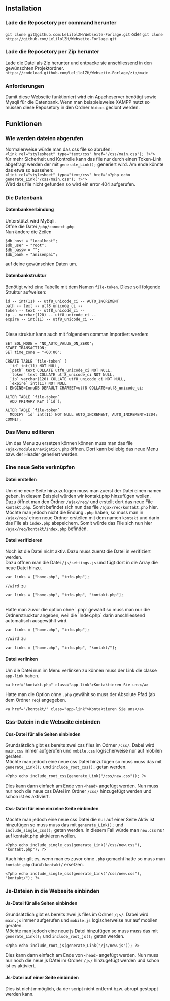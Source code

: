 ## Installation

### Lade die Reposetory per command herunter

`git clone git@github.com:LelilolZH/Webseite-Forlage.git`
oder
`git clone https://github.com/LelilolZH/Webseite-Forlage.git`

### Lade die Reposetory per Zip herunter

Lade die Datei als Zip herunter und entpacke sie anschliessend in den gewünschten Projektordner.
`https://codeload.github.com/LelilolZH/Webseite-Forlage/zip/main`

### Anforderungen

Damit diese Webseite funktioniert wird ein Apacheserver benötigt sowie Mysqli für die Datenbank.
Wenn man beispielsweise XAMPP nutzt so müssen diese Reposetory in den Ordner `htdocs` geclont werden.

## Funktionen

### Wie werden dateien abgerufen

Normalerweise würde man das css file so abrufen:
<br>
`<link rel="stylesheet" type="text/css" href="/css/main.css"); ?>">`
<br>
für mehr Sicherheit und Kontrolle kann das file nur durch einen Token-Link abgefragt werden der mit
`generate_Link();` generiert wird. Am ende könnte das etwa so aussehen:
<br>
`<link rel="stylesheet" type="text/css" href="<?php echo generate_Link("/css/main.css"); ?>">`
<br>
Wird das file nicht gefunden so wird ein error 404 aufgerufen.

### Die Datenbank

#### Datenbankverbindung

Unterstützt wird MySqli.<br>
Öffne die Datei `/php/connect.php`
<br>
Nun ändere die Zeilen
<br>

```
$db_host = "localhost";
$db_user = "root";
$db_passw = "";
$db_bank = "anisenpai";
```

auf deine gewünschten Daten um.

#### Datenbankstruktur

Benötigt wird eine Tabelle mit dem Namen `file-token`.
Diese soll folgende Struktur aufweisen:
<br>

```
id -- int(11) -- utf8_unicode_ci -- AUTO_INCREMENT
path -- text -- utf8_unicode_ci --
token -- text -- utf8_unicode_ci --
ip -- varchar(120) -- utf8_unicode_ci --
expire -- int(11) -- utf8_unicode_ci --
```

<br>
Diese struktur kann auch mit folgendem comman Importiert werden:
<br>

```
SET SQL_MODE = "NO_AUTO_VALUE_ON_ZERO";
START TRANSACTION;
SET time_zone = "+00:00";

CREATE TABLE `file-token` (
  `id` int(11) NOT NULL,
  `path` text COLLATE utf8_unicode_ci NOT NULL,
  `token` text COLLATE utf8_unicode_ci NOT NULL,
  `ip` varchar(120) COLLATE utf8_unicode_ci NOT NULL,
  `expire` int(11) NOT NULL
) ENGINE=InnoDB DEFAULT CHARSET=utf8 COLLATE=utf8_unicode_ci;

ALTER TABLE `file-token`
  ADD PRIMARY KEY (`id`);

ALTER TABLE `file-token`
  MODIFY `id` int(11) NOT NULL AUTO_INCREMENT, AUTO_INCREMENT=1204;
COMMIT;
```

### Das Menu editieren

Um das Menu zu ersetzen können können muss man das file `/ajax/modules/navigation.php` öffnen.
Dort kann beliebig das neue Menu bzw. der Header generiert werden.

### Eine neue Seite verknüpfen

#### Datei erstellen

Um eine neue Seite hinzuzufügen muss man zuerst der Datei einen namen geben.
In diesem Beispiel würden wir kontakt.php hinzufügen wollen.
<br>
Dazu öffnet man den Ordner `/ajax/req/` und erstellt dort das neue File `kontakt.php`. Somit befindet sich nun das file `/ajax/req/kontakt.php` hier.
<br>
Möchte man jedoch nicht die Endung `.php` haben, so muss man in `/ajax/req/` einen neue Ordner erstellen mit dem namen `kontakt` und darin das File als `index.php` abspeichern. Somit würde das File sich nun hier `/ajax/req/kontakt/index.php` befinden.

#### Datei verifizieren

Noch ist die Datei nicht aktiv. Dazu muss zuerst die Datei in verifiziert werden.
<br>
Dazu öffnen man die Datei `/js/settings.js` und fügt dort in die Array die neue Datei hinzu.
<br>

```
var links = ["home.php", "info.php"];

//wird zu

var links = ["home.php", "info.php", "kontakt.php"];
```

<br>
Hatte man zuvor die option ohne `.php` gewählt so muss man nur die Ordnerstrucktur angeben, weil die `Index.php` darin anschliessend automatisch ausgewählt wird.
<br>

```
var links = ["home.php", "info.php"];

//wird zu

var links = ["home.php", "info.php", "kontakt/"];
```

#### Datei verlinken

Um die Datei nun im Menu verlinken zu können muss der Link die classe `app-link` haben.
<br>

```
<a href="kontakt.php" class="app-link">Kontaktieren Sie uns</a>
```

Hatte man die Option ohne `.php` gewählt so muss der Absolute Pfad (ab dem Ordner `req`) angegeben.
<br>

```
<a href="/kontakt/" class="app-link">Kontaktieren Sie uns</a>
```

### Css-Datein in die Webseite einbinden

#### Css-Datei für alle Seiten einbinden

Grundsätzlich gibt es bereits zwei css files im Odrner `/css/`.
Dabei wird `main.css` immer aufgerufen und `mobile.css` logischerweise nur auf mobilen geräten.
<br>
Möchte man jedoch eine neue css Datei hinzufügen so muss muss das mit `generate_Link();` und `include_root_css();` getan werden.
<br>

```
<?php echo include_root_css(generate_Link("/css/new.css")); ?>
```

Dies kann dann einfach am Ende von `<head>` angefügt werden.
Nun muss nur noch die neue css DAtei im Ordner `/css/` hinzugefügt werden und schon ist es aktiviert.

#### Css-Datei für eine einzelne Seite einbinden

Möchte man jedoch eine neue css Datei die nur auf einer Seite Aktiv ist hinzufügen so muss muss das mit `generate_Link();` und `include_single_css();` getan werden. In diesem Fall würde man `new.css` nur auf kontakt.php aktivieren wollen.
<br>

```
<?php echo include_single_css(generate_Link("/css/new.css"), "kontakt.php"); ?>
```

Auch hier gilt es, wenn man es zuvor ohne `.php` gemacht hatte so muss man `kontakt.php` durch `kontakt/` ersetzen.
<br>

```
<?php echo include_single_css(generate_Link("/css/new.css"), "kontakt/"); ?>
```

### Js-Dateien in die Webseite einbinden

#### Js-Datei für alle Seiten einbinden

Grundsätzlich gibt es bereits zwei js files im Odrner `/js/`.
Dabei wird `main.js` immer aufgerufen und `mobile.js` logischerweise nur auf mobilen geräten.
<br>
Möchte man jedoch eine neue js Datei hinzufügen so muss muss das mit `generate_Link();` und `include_root_js();` getan werden.
<br>

```
<?php echo include_root_js(generate_Link("/js/new.js")); ?>
```

Dies kann dann einfach am Ende von `<head>` angefügt werden.
Nun muss nur noch die neue js DAtei im Ordner `/js/` hinzugefügt werden und schon ist es aktiviert.

#### Js-Datei auf einer Seite einbinden

Dies ist nicht mmöglich, da der script nicht entfernt bzw. abrupt gestoppt werden kann.
